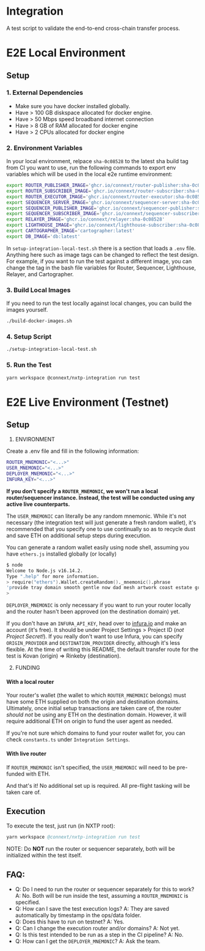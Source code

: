 # Integration

A test script to validate the end-to-end cross-chain transfer process.

# E2E Local Environment

## Setup

### 1. External Dependencies

- Make sure you have docker installed globally.
- Have > 100 GB diskspace allocated for docker engine.
- Have > 50 Mbps speed broadband internet connection
- Have > 8 GB of RAM allocated for docker engine
- Have > 2 CPUs allocated for docker engine

### 2. Environment Variables

In your local environment, relpace `sha-0c08528` to the latest sha build tag from CI you want to use, run the following commands to export env variables which will be used in the local e2e runtime environment:

```sh
export ROUTER_PUBLISHER_IMAGE='ghcr.io/connext/router-publisher:sha-0c08528'
export ROUTER_SUBSCRIBER_IMAGE='ghcr.io/connext/router-subscriber:sha-0c08528'
export ROUTER_EXECUTOR_IMAGE='ghcr.io/connext/router-executor:sha-0c08528'
export SEQUENCER_SERVER_IMAGE='ghcr.io/connext/sequencer-server:sha-0c08528'
export SEQUENCER_PUBLISHER_IMAGE='ghcr.io/connext/sequencer-publisher:sha-0c08528'
export SEQUENCER_SUBSCRIBER_IMAGE='ghcr.io/connext/sequencer-subscriber:sha-0c08528'
export RELAYER_IMAGE='ghcr.io/connext/relayer:sha-0c08528'
export LIGHTHOUSE_IMAGE='ghcr.io/connext/lighthouse-subscriber:sha-0c08528'
export CARTOGRAPHER_IMAGE='cartographer:latest'
export DB_IMAGE='db:latest'
```

In `setup-integration-local-test.sh` there is a section that loads a `.env` file. Anything here such as image tags can be changed to reflect the test design. For example, if you want to run the test against a different image, you can change the tag in the bash file variables for Router, Sequencer, Lighthouse, Relayer, and Cartographer.

### 3. Build Local Images

If you need to run the test locally against local changes, you can build the images yourself.

```sh
./build-docker-images.sh
```

### 4. Setup Script

```sh
./setup-integration-local-test.sh
```

### 5. Run the Test

```sh
yarn workspace @connext/nxtp-integration run test
```

# E2E Live Environment (Testnet)

## Setup

1. ENVIRONMENT

Create a .env file and fill in the following information:

```sh
ROUTER_MNEMONIC="<...>"
USER_MNEMONIC="<...>"
DEPLOYER_MNEMONIC="<...>"
INFURA_KEY="<...>"
```

**If you don't specify a `ROUTER_MNEMONIC`, we won't run a local router/sequencer instance. Instead, the test will be conducted using any active live counterparts.**

The `USER_MNEMONIC` can literally be any random mnemonic. While it's not necessary (the integration test will just generate a fresh random wallet), it's recommended that you specify one to use continually so as to recycle dust and save ETH on additional setup steps during execution.

You can generate a random wallet easily using node shell, assuming you have `ethers.js` installed globally (or locally)

```s
$ node
Welcome to Node.js v16.14.2.
Type ".help" for more information.
> require("ethers").Wallet.createRandom()._mnemonic().phrase
'provide tray domain smooth gentle now dad mesh artwork coast estate great'
>
```

`DEPLOYER_MNEMONIC` is only necessary if you want to run your router locally and the router hasn't been approved (on the destination domain) yet.

If you don't have an `INFURA_API_KEY`, head over to [infura.io](https://infura.io/) and make an account (it's free). It should be under Project Settings > Project ID (_not Project Secret!_). If you really don't want to use Infura, you can specify `ORIGIN_PROVIDER` and `DESTINATION_PROVIDER` directly, although it's less flexible. At the time of writing this README, the default transfer route for the test is Kovan (origin) => Rinkeby (destination).

2. FUNDING

#### With a local router

Your router's wallet (the wallet to which `ROUTER_MNEMONIC` belongs) must have some ETH supplied on both the origin and destination domains. Ultimately, once initial setup transactions are taken care of, the router _should not_ be using any ETH on the destination domain. However, it will require additional ETH on origin to fund the user agent as needed.

If you're not sure which domains to fund your router wallet for, you can check `constants.ts` under `Integration Settings`.

#### With live router

If `ROUTER_MNEMONIC` isn't specified, the `USER_MNEMONIC` will need to be pre-funded with ETH.

And that's it! No additional set up is required. All pre-flight tasking will be taken care of.

## Execution

To execute the test, just run (in NXTP root):

```s
yarn workspace @connext/nxtp-integration run test
```

NOTE: Do **NOT** run the router or sequencer separately, both will be initialized within the test itself.

## FAQ:

- Q: Do I need to run the router or sequencer separately for this to work? A: No. Both will be run inside the test, assuming a `ROUTER_MNEMONIC` is specified.
- Q: How can I save the test execution logs? A: They are saved automatically by timestamp in the ops/data folder.
- Q: Does this have to run on testnet? A: Yes.
- Q: Can I change the execution router and/or domains? A: Not yet.
- Q: Is this test intended to be run as a step in the CI pipeline? A: No.
- Q: How can I get the `DEPLOYER_MNEMONIC`? A: Ask the team.
